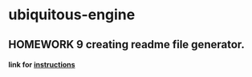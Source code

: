 # ubiquitous-engine

## HOMEWORK 9 creating readme file generator.

#### link for [instructions](https://github.com/graysonwagner/ubiquitous-engine/blob/main/generateMarkdown.js)
